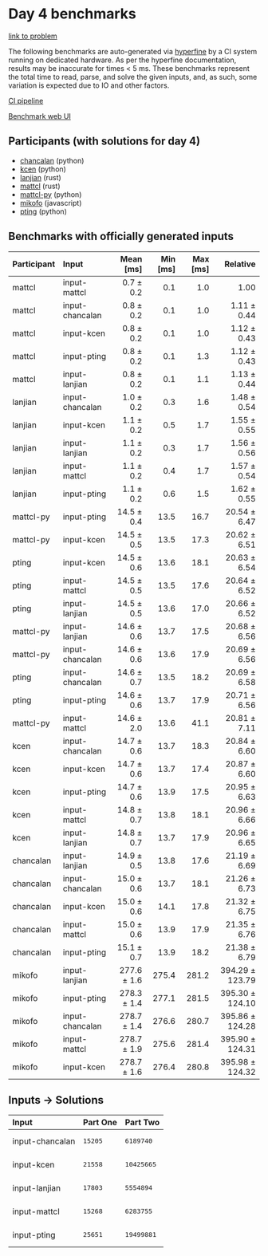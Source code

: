 # Day 4 benchmarks

[link to problem](https://adventofcode.com/2023/day/4)

The following benchmarks are auto-generated via
[hyperfine](https://github.com/sharkdp/hyperfine) by a CI system running on
dedicated hardware. As per the hyperfine documentation, results may be
inaccurate for times < 5 ms. These benchmarks represent the total time to read,
parse, and solve the given inputs, and, as such, some variation is expected due
to IO and other factors.

[CI pipeline](http://ci.papercode.net:8080/teams/main/pipelines/aoc2023)

[Benchmark web UI](https://aoc.ancalagon.black)


## Participants (with solutions for day 4)

- [chancalan](https://github.com/chancalan/aoc2023) (python)
- [kcen](https://github.com/kcen/aoc2023) (python)
- [lanjian](https://github.com/lanjian/aoc-2023) (rust)
- [mattcl](https://github.com/mattcl/aoc2023) (rust)
- [mattcl-py](https://github.com/mattcl/aoc2023-py) (python)
- [mikofo](https://github.com/mikofo/advent-of-code-2023) (javascript)
- [pting](https://github.com/pting/aoc2023) (python)


## Benchmarks with officially generated inputs

| Participant | Input | Mean [ms] | Min [ms] | Max [ms] | Relative |
|:---|:---|---:|---:|---:|---:|
| mattcl | input-mattcl | 0.7 ± 0.2 | 0.1 | 1.0 | 1.00 |
| mattcl | input-chancalan | 0.8 ± 0.2 | 0.1 | 1.0 | 1.11 ± 0.44 |
| mattcl | input-kcen | 0.8 ± 0.2 | 0.1 | 1.0 | 1.12 ± 0.43 |
| mattcl | input-pting | 0.8 ± 0.2 | 0.1 | 1.3 | 1.12 ± 0.43 |
| mattcl | input-lanjian | 0.8 ± 0.2 | 0.1 | 1.1 | 1.13 ± 0.44 |
| lanjian | input-chancalan | 1.0 ± 0.2 | 0.3 | 1.6 | 1.48 ± 0.54 |
| lanjian | input-kcen | 1.1 ± 0.2 | 0.5 | 1.7 | 1.55 ± 0.55 |
| lanjian | input-lanjian | 1.1 ± 0.2 | 0.3 | 1.7 | 1.56 ± 0.56 |
| lanjian | input-mattcl | 1.1 ± 0.2 | 0.4 | 1.7 | 1.57 ± 0.54 |
| lanjian | input-pting | 1.1 ± 0.2 | 0.6 | 1.5 | 1.62 ± 0.55 |
| mattcl-py | input-pting | 14.5 ± 0.4 | 13.5 | 16.7 | 20.54 ± 6.47 |
| mattcl-py | input-kcen | 14.5 ± 0.5 | 13.5 | 17.3 | 20.62 ± 6.51 |
| pting | input-kcen | 14.5 ± 0.6 | 13.6 | 18.1 | 20.63 ± 6.54 |
| pting | input-mattcl | 14.5 ± 0.5 | 13.5 | 17.6 | 20.64 ± 6.52 |
| pting | input-lanjian | 14.5 ± 0.5 | 13.6 | 17.0 | 20.66 ± 6.52 |
| mattcl-py | input-lanjian | 14.6 ± 0.6 | 13.7 | 17.5 | 20.68 ± 6.56 |
| mattcl-py | input-chancalan | 14.6 ± 0.6 | 13.6 | 17.9 | 20.69 ± 6.56 |
| pting | input-chancalan | 14.6 ± 0.7 | 13.5 | 18.2 | 20.69 ± 6.58 |
| pting | input-pting | 14.6 ± 0.6 | 13.7 | 17.9 | 20.71 ± 6.56 |
| mattcl-py | input-mattcl | 14.6 ± 2.0 | 13.6 | 41.1 | 20.81 ± 7.11 |
| kcen | input-chancalan | 14.7 ± 0.6 | 13.7 | 18.3 | 20.84 ± 6.60 |
| kcen | input-kcen | 14.7 ± 0.6 | 13.7 | 17.4 | 20.87 ± 6.60 |
| kcen | input-pting | 14.7 ± 0.6 | 13.9 | 17.5 | 20.95 ± 6.63 |
| kcen | input-mattcl | 14.8 ± 0.7 | 13.8 | 18.1 | 20.96 ± 6.66 |
| kcen | input-lanjian | 14.8 ± 0.7 | 13.7 | 17.9 | 20.96 ± 6.65 |
| chancalan | input-lanjian | 14.9 ± 0.5 | 13.8 | 17.6 | 21.19 ± 6.69 |
| chancalan | input-chancalan | 15.0 ± 0.6 | 13.7 | 18.1 | 21.26 ± 6.73 |
| chancalan | input-kcen | 15.0 ± 0.6 | 14.1 | 17.8 | 21.32 ± 6.75 |
| chancalan | input-mattcl | 15.0 ± 0.6 | 13.9 | 17.9 | 21.35 ± 6.76 |
| chancalan | input-pting | 15.1 ± 0.7 | 13.9 | 18.2 | 21.38 ± 6.79 |
| mikofo | input-lanjian | 277.6 ± 1.6 | 275.4 | 281.2 | 394.29 ± 123.79 |
| mikofo | input-pting | 278.3 ± 1.4 | 277.1 | 281.5 | 395.30 ± 124.10 |
| mikofo | input-chancalan | 278.7 ± 1.4 | 276.6 | 280.7 | 395.86 ± 124.28 |
| mikofo | input-mattcl | 278.7 ± 1.9 | 275.6 | 281.4 | 395.90 ± 124.31 |
| mikofo | input-kcen | 278.7 ± 1.6 | 276.4 | 280.8 | 395.98 ± 124.32 |


## Inputs -> Solutions

| Input | Part One | Part Two |
|:---|:---|:---|
|input-chancalan|<pre>15205</pre>|<pre>6189740</pre>|
|input-kcen|<pre>21558</pre>|<pre>10425665</pre>|
|input-lanjian|<pre>17803</pre>|<pre>5554894</pre>|
|input-mattcl|<pre>15268</pre>|<pre>6283755</pre>|
|input-pting|<pre>25651</pre>|<pre>19499881</pre>|